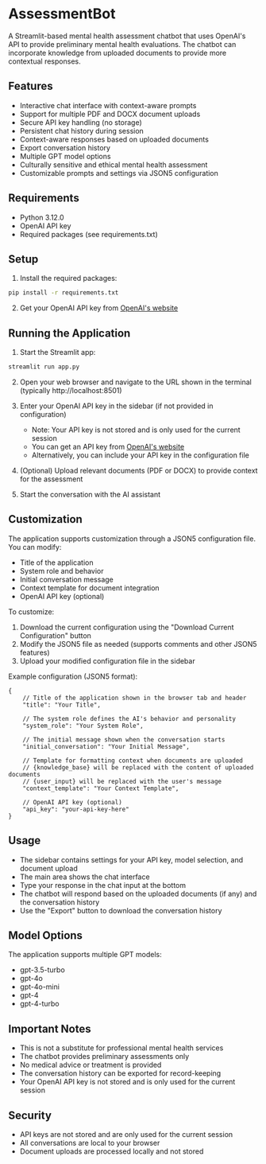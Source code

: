 # AssessmentBot

A Streamlit-based mental health assessment chatbot that uses OpenAI's API to provide preliminary mental health evaluations. The chatbot can incorporate knowledge from uploaded documents to provide more contextual responses.

## Features

- Interactive chat interface with context-aware prompts
- Support for multiple PDF and DOCX document uploads
- Secure API key handling (no storage)
- Persistent chat history during session
- Context-aware responses based on uploaded documents
- Export conversation history
- Multiple GPT model options
- Culturally sensitive and ethical mental health assessment
- Customizable prompts and settings via JSON5 configuration

## Requirements

- Python 3.12.0
- OpenAI API key
- Required packages (see requirements.txt)

## Setup

1. Install the required packages:
```bash
pip install -r requirements.txt
```

2. Get your OpenAI API key from [OpenAI's website](https://platform.openai.com/api-keys)

## Running the Application

1. Start the Streamlit app:
```bash
streamlit run app.py
```

2. Open your web browser and navigate to the URL shown in the terminal (typically http://localhost:8501)

3. Enter your OpenAI API key in the sidebar (if not provided in configuration)
   - Note: Your API key is not stored and is only used for the current session
   - You can get an API key from [OpenAI's website](https://platform.openai.com/api-keys)
   - Alternatively, you can include your API key in the configuration file

4. (Optional) Upload relevant documents (PDF or DOCX) to provide context for the assessment

5. Start the conversation with the AI assistant

## Customization

The application supports customization through a JSON5 configuration file. You can modify:
- Title of the application
- System role and behavior
- Initial conversation message
- Context template for document integration
- OpenAI API key (optional)

To customize:
1. Download the current configuration using the "Download Current Configuration" button
2. Modify the JSON5 file as needed (supports comments and other JSON5 features)
3. Upload your modified configuration file in the sidebar

Example configuration (JSON5 format):
```json5
{
    // Title of the application shown in the browser tab and header
    "title": "Your Title",

    // The system role defines the AI's behavior and personality
    "system_role": "Your System Role",

    // The initial message shown when the conversation starts
    "initial_conversation": "Your Initial Message",

    // Template for formatting context when documents are uploaded
    // {knowledge_base} will be replaced with the content of uploaded documents
    // {user_input} will be replaced with the user's message
    "context_template": "Your Context Template",

    // OpenAI API key (optional)
    "api_key": "your-api-key-here"
}
```

## Usage

- The sidebar contains settings for your API key, model selection, and document upload
- The main area shows the chat interface
- Type your response in the chat input at the bottom
- The chatbot will respond based on the uploaded documents (if any) and the conversation history
- Use the "Export" button to download the conversation history

## Model Options

The application supports multiple GPT models:
- gpt-3.5-turbo
- gpt-4o
- gpt-4o-mini
- gpt-4
- gpt-4-turbo

## Important Notes

- This is not a substitute for professional mental health services
- The chatbot provides preliminary assessments only
- No medical advice or treatment is provided
- The conversation history can be exported for record-keeping
- Your OpenAI API key is not stored and is only used for the current session

## Security

- API keys are not stored and are only used for the current session
- All conversations are local to your browser
- Document uploads are processed locally and not stored
